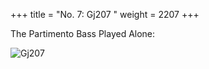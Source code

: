 +++
title = "No. 7: Gj207 "
weight = 2207
+++

The Partimento Bass Played Alone:

![Gj207](/img/007DurNum.jpg)
